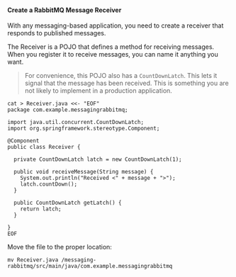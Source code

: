 #### Create a RabbitMQ Message Receiver

With any messaging-based application, you need to create a receiver that responds to published messages.

The Receiver is a POJO that defines a method for receiving messages. When you register it to receive messages, you can name it anything you want.

> For convenience, this POJO also has a `CountDownLatch`. This lets it signal that the message has been received. This is something you are not likely to implement in a production application.

```
cat > Receiver.java <<- "EOF"
package com.example.messagingrabbitmq;

import java.util.concurrent.CountDownLatch;
import org.springframework.stereotype.Component;

@Component
public class Receiver {

  private CountDownLatch latch = new CountDownLatch(1);

  public void receiveMessage(String message) {
    System.out.println("Received <" + message + ">");
    latch.countDown();
  }

  public CountDownLatch getLatch() {
    return latch;
  }

}
EOF
```

Move the file to the proper location:
```
mv Receiver.java /messaging-rabbitmq/src/main/java/com.example.messagingrabbitmq
```